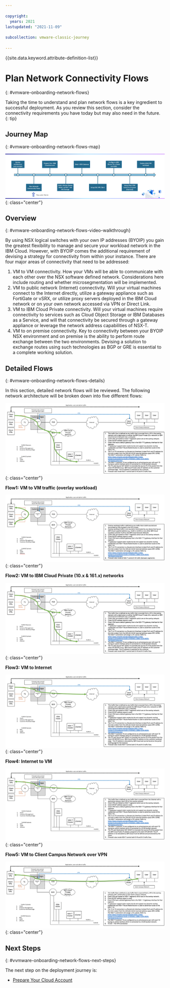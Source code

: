 ```yaml
---

copyright:
  years: 2021
lastupdated: "2021-11-09"

subcollection: vmware-classic-journey

---
```


{{site.data.keyword.attribute-definition-list}}

# Plan Network Connectivity Flows
{: #vmware-onboarding-network-flows}

Taking the time to understand and plan network flows is a key ingredient to successful deployment. As you review this section, consider the connectivity requirements you have today but may also need in the future.
{: tip}

## Journey Map
{: #vmware-onboarding-network-flows-map}

![Architecture](images/solution-vmware-onboarding-hidden/network-flows/journey-map.png){: class="center"}

## Overview
{: #vmware-onboarding-network-flows-video-walkthrough}

By using NSX logical switches with your own IP addresses (BYOIP) you gain the greatest flexibility to manage and secure your workload network in the IBM Cloud. However, with BYOIP comes the additional requirement of devising a strategy for connectivity from within your instance. There are four major areas of connectivity that need to be addressed:

1. VM to VM connectivity. How your VMs will be able to communicate with each other over the NSX software defined network. Considerations here include routing and whether microsegmentation will be implemented.
2. VM to public network (Internet) connectivity. Will your virtual machines connect to the Internet directly, utilize a gateway appliance such as FortiGate or vSRX, or utilize proxy servers deployed in the IBM Cloud network or on your own network accessed via VPN or Direct Link.
3. VM to IBM Cloud Private connectivity. Will your virtual machines require connectivity to services such as Cloud Object Storage or IBM Databases as a Service, and will that connectivity be secured through a gateway appliance or leverage the network address capabilities of NSX-T.
4. VM to on premise connectivity. Key to connectivity between your BYOIP NSX environment and on premise is the ability to perform route exchange between the two environments. Devising a solution to exchange routes using such technologies as BGP or GRE is essential to a complete working solution.



## Detailed Flows
{: #vmware-onboarding-network-flows-details}



In this section, detailed network flows will be reviewed. The following network architecture will be broken down into five different flows:

![Architecture](images/solution-vmware-onboarding-hidden/network-flows/flow3.png){: class="center"}



**Flow1: VM to VM traffic (overlay workload)**

![Architecture](images/solution-vmware-onboarding-hidden/network-flows/flow2.png){: class="center"}



**Flow2: VM to IBM Cloud Private (10.x & 161.x) networks**

![Architecture](images/solution-vmware-onboarding-hidden/network-flows/flow3.png){: class="center"}



**Flow3: VM to Internet**

![Architecture](images/solution-vmware-onboarding-hidden/network-flows/flow4.png){: class="center"}

**Flow4: Internet to VM**

![Architecture](images/solution-vmware-onboarding-hidden/network-flows/flow5.png){: class="center"}

**Flow5: VM to Client Campus Network over VPN**

![Architecture](images/solution-vmware-onboarding-hidden/network-flows/flow6.png){: class="center"}

## Next Steps
{: #vvmware-onboarding-network-flows-next-steps}

The next step on the deployment journey is:

* [Prepare Your Cloud Account](/docs/vmware-classic-journey?topic=vmware-classic-journey-vmware-onboarding-prepare-account)

